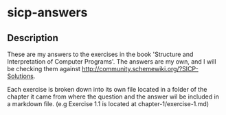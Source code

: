 sicp-answers
=================

## Description

These are my answers to the exercises in the book 'Structure and Interpretation of Computer Programs'. The answers are my own, and I will be checking them against http://community.schemewiki.org/?SICP-Solutions.

Each exercise is broken down into its own file located in a folder of the chapter it came from where the question and the answer wil be included in a markdown file. (e.g Exercise 1.1 is located at chapter-1/exercise-1.md)


```
